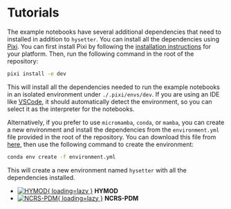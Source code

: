 # Tutorials

The example notebooks have several additional dependencies that need to installed in
addition to `hysetter`. You can install all the dependencies using
[Pixi](https://pixi.sh/latest/). You can first install Pixi by following the
[installation instructions](https://pixi.sh/latest/installation/) for your platform.
Then, run the following command in the root of the repository:

```bash
pixi install -e dev
```

This will install all the dependencies needed to run the example notebooks in an
isolated environment under `./.pixi/envs/dev`. If you are using an IDE like
[VSCode](https://code.visualstudio.com/), it should automatically detect the
environment, so you can select it as the interpreter for the notebooks.

Alternatively, if you prefer to use `micromamba`, `conda`, or `mamba`, you can create a
new environment and install the dependencies from the `environment.yml` file provided in
the root of the repository. You can download this file from
[here](https://raw.githubusercontent.com/hyriver/hysetter/refs/heads/main/environment.yml),
then use the following command to create the environment:

```bash
conda env create -f environment.yml
```

This will create a new environment named `hysetter` with all the dependencies installed.

<div class="grid cards" markdown>

- [![HYMOD](images/hymod-flowchart.png){ loading=lazy }](hymod.ipynb "HYMOD") **HYMOD**
- [![NCRS-PDM](images/ncrspdm.png){ loading=lazy }](ncrspdm.ipynb "NCRS-PDM")
    **NCRS-PDM**

</div>
